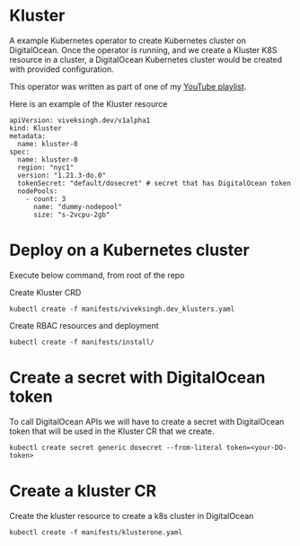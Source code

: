 

# Kluster

A example Kubernetes operator to create Kubernetes cluster on DigitalOcean.
Once the operator is running, and we create a Kluster K8S resource in a cluster, a DigitalOcean Kubernetes
cluster would be created with provided configuration.

This operator was written as part of one of my [YouTube playlist](https://www.youtube.com/watch?v=89PdRvRUcPU&list=PLh4KH3LtJvRTtFWz1WGlyDa7cKjj2Sns0).

Here is an example of the Kluster resource

```
apiVersion: viveksingh.dev/v1alpha1
kind: Kluster
metadata:
  name: kluster-0
spec:
  name: kluster-0
  region: "nyc1"
  version: "1.21.3-do.0"
  tokenSecret: "default/dosecret" # secret that has DigitalOcean token
  nodePools:
    - count: 3
      name: "dummy-nodepool"
      size: "s-2vcpu-2gb"
```

# Deploy on a Kubernetes cluster

Execute below command, from root of the repo

Create Kluster CRD

```
kubectl create -f manifests/viveksingh.dev_klusters.yaml
```

Create RBAC resources and deployment

```
kubectl create -f manifests/install/
```

# Create a secret with DigitalOcean token

To call DigitalOcean APIs we will have to create a secret with DigitalOcean token that
will be used in the Kluster CR that we create.

```
kubectl create secret generic dosecret --from-literal token=<your-DO-token>
```

# Create a kluster CR

Create the kluster resource to create a k8s cluster in DigitalOcean

```
kubectl create -f manifests/klusterone.yaml
```
